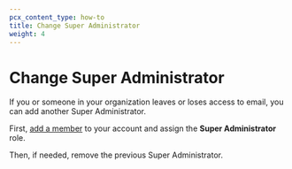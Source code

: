 ```yaml
---
pcx_content_type: how-to
title: Change Super Administrator
weight: 4
---
```


# Change Super Administrator

If you or someone in your organization leaves or loses access to email, you can add another Super Administrator.

First, [add a member]((/fundamentals/setup/manage-members/)manage/) to your account and assign the **Super Administrator** role.

Then, if needed, remove the previous Super Administrator.

